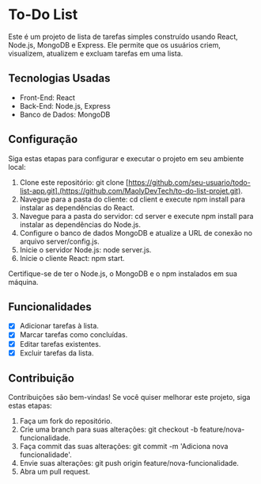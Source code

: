 # To-Do List 

Este é um projeto de lista de tarefas simples construído usando React, Node.js, MongoDB e Express. Ele permite que os usuários criem, visualizem, atualizem e excluam tarefas em uma lista.

## Tecnologias Usadas

- Front-End: React
- Back-End: Node.js, Express
- Banco de Dados: MongoDB

## Configuração

Siga estas etapas para configurar e executar o projeto em seu ambiente local:

1. Clone este repositório: git clone [https://github.com/seu-usuario/todo-list-app.git].(https://github.com/MaolyDevTech/to-do-list-projet.git).
2. Navegue para a pasta do cliente: cd client e execute npm install para instalar as dependências do React.
3. Navegue para a pasta do servidor: cd server e execute npm install para instalar as dependências do Node.js.
4. Configure o banco de dados MongoDB e atualize a URL de conexão no arquivo server/config.js.
5. Inicie o servidor Node.js: node server.js.
6. Inicie o cliente React: npm start.

Certifique-se de ter o Node.js, o MongoDB e o npm instalados em sua máquina.

## Funcionalidades

- [x] Adicionar tarefas à lista.
- [x] Marcar tarefas como concluídas.
- [x] Editar tarefas existentes.
- [x] Excluir tarefas da lista.

## Contribuição

Contribuições são bem-vindas! Se você quiser melhorar este projeto, siga estas etapas:

1. Faça um fork do repositório.
2. Crie uma branch para suas alterações: git checkout -b feature/nova-funcionalidade.
3. Faça commit das suas alterações: git commit -m 'Adiciona nova funcionalidade'.
4. Envie suas alterações: git push origin feature/nova-funcionalidade.
5. Abra um pull request.



